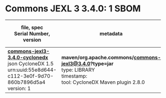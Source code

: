 Commons JEXL 3 3.4.0: 1 SBOM
=======

| file, spec<br>Serial Number, version| metadata | components<br>by type<br>- libs purl types |
| ----------------------------------- | -------- | ------------------------------------------ |
| **[commons-jexl3-3.4.0-cyclonedx](maven/org.apache.commons/commons-jexl3/3.4.0/commons-jexl3-3.4.0-cyclonedx.json)**<br>json CycloneDX 1.5<br>urn:uuid:55e8d644-c112-3e0f-9d70-860b7896d5a4<br>version: 1 | **maven/org.apache.commons/commons-jexl3@3.4.0?type=jar**<br>type: LIBRARY<br>timestamp: <br>tool: CycloneDX Maven plugin 2.8.0 | 1<br>`library`: 1 <br>- `maven`: 1  |
